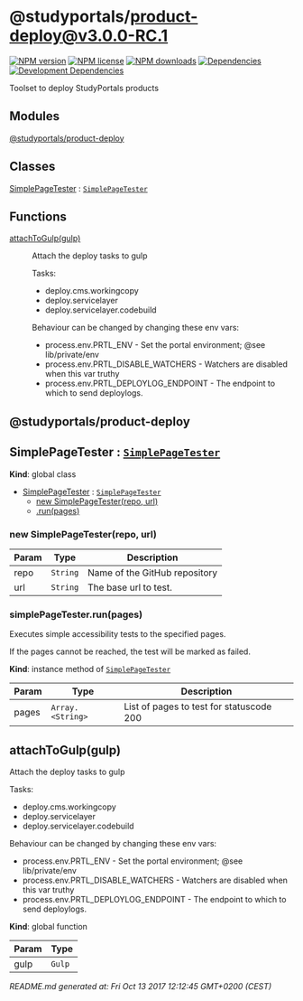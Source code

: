 # @studyportals/product-deploy@v3.0.0-RC.1

<a href="https://www.npmjs.com/package/@studyportals/product-deploy" title="View this project on NPM" target="_blank"><img src="https://img.shields.io/npm/v/@studyportals/product-deploy.svg?style=flat" alt="NPM version" /></a>
<a href="https://www.npmjs.com/package/@studyportals/product-deploy" title="View this project on NPM" target="_blank"><img src="https://img.shields.io/npm/l/@studyportals/product-deploy.svg?style=flat" alt="NPM license" /></a>
<a href="https://www.npmjs.com/package/@studyportals/product-deploy" title="View this project on NPM" target="_blank"><img src="https://img.shields.io/npm/dm/@studyportals/product-deploy.svg?style=flat" alt="NPM downloads" /></a>
<a href="https://david-dm.org/studyportals/product-deploy" title="View this project on David" target="_blank"><img src="https://img.shields.io/david/studyportals/product-deploy.svg?style=flat" alt="Dependencies" /></a>
<a href="https://david-dm.org/studyportals/product-deploy" title="View this project on David" target="_blank"><img src="https://img.shields.io/david/dev/studyportals/product-deploy.svg?style=flat" alt="Development Dependencies" /></a>

Toolset to deploy StudyPortals products

## Modules

<dl>
<dt><a href="#module_@studyportals/product-deploy">@studyportals/product-deploy</a></dt>
<dd></dd>
</dl>

## Classes

<dl>
<dt><a href="#SimplePageTester">SimplePageTester</a> : <code><a href="#SimplePageTester">SimplePageTester</a></code></dt>
<dd></dd>
</dl>

## Functions

<dl>
<dt><a href="#attachToGulp">attachToGulp(gulp)</a></dt>
<dd><p>Attach the deploy tasks to gulp</p>
<p>Tasks:</p>
<ul>
<li>deploy.cms.workingcopy</li>
<li>deploy.servicelayer</li>
<li>deploy.servicelayer.codebuild</li>
</ul>
<p>Behaviour can be changed by changing these env vars:</p>
<ul>
<li>process.env.PRTL_ENV - Set the portal environment; @see lib/private/env</li>
<li>process.env.PRTL_DISABLE_WATCHERS - Watchers are disabled when this var truthy</li>
<li>process.env.PRTL_DEPLOYLOG_ENDPOINT - The endpoint to which to send deploylogs.</li>
</ul>
</dd>
</dl>

<a name="module_@studyportals/product-deploy"></a>

## @studyportals/product-deploy
<a name="SimplePageTester"></a>

## SimplePageTester : [<code>SimplePageTester</code>](#SimplePageTester)
**Kind**: global class  

* [SimplePageTester](#SimplePageTester) : [<code>SimplePageTester</code>](#SimplePageTester)
    * [new SimplePageTester(repo, url)](#new_SimplePageTester_new)
    * [.run(pages)](#SimplePageTester+run)

<a name="new_SimplePageTester_new"></a>

### new SimplePageTester(repo, url)

| Param | Type | Description |
| --- | --- | --- |
| repo | <code>String</code> | Name of the GitHub repository |
| url | <code>String</code> | The base url to test. |

<a name="SimplePageTester+run"></a>

### simplePageTester.run(pages)
Executes simple accessibility tests to the specified pages.

If the pages cannot be reached, the test will be marked as failed.

**Kind**: instance method of [<code>SimplePageTester</code>](#SimplePageTester)  

| Param | Type | Description |
| --- | --- | --- |
| pages | <code>Array.&lt;String&gt;</code> | List of pages to test for statuscode 200 |

<a name="attachToGulp"></a>

## attachToGulp(gulp)
Attach the deploy tasks to gulp

Tasks:
- deploy.cms.workingcopy
- deploy.servicelayer
- deploy.servicelayer.codebuild

Behaviour can be changed by changing these env vars:
- process.env.PRTL_ENV - Set the portal environment; @see lib/private/env
- process.env.PRTL_DISABLE_WATCHERS - Watchers are disabled when this var truthy
- process.env.PRTL_DEPLOYLOG_ENDPOINT - The endpoint to which to send deploylogs.

**Kind**: global function  

| Param | Type |
| --- | --- |
| gulp | <code>Gulp</code> | 


_README.md generated at: Fri Oct 13 2017 12:12:45 GMT+0200 (CEST)_